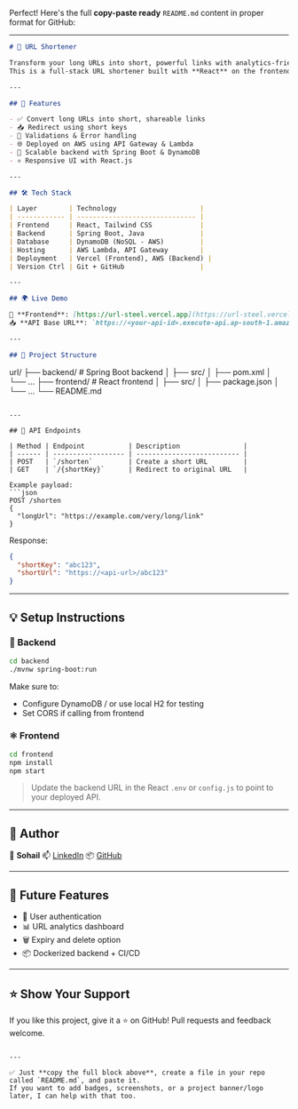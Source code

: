Perfect! Here's the full **copy-paste ready** `README.md` content in proper format for GitHub:

---

```markdown
# 🔗 URL Shortener

Transform your long URLs into short, powerful links with analytics-friendly capabilities.  
This is a full-stack URL shortener built with **React** on the frontend and **Spring Boot** on the backend, integrated with **AWS services** for scalability and performance.

---

## 🚀 Features

- ✅ Convert long URLs into short, shareable links  
- 📥 Redirect using short keys  
- 🔐 Validations & Error handling  
- 🌐 Deployed on AWS using API Gateway & Lambda  
- 🧠 Scalable backend with Spring Boot & DynamoDB  
- ⚛️ Responsive UI with React.js  

---

## 🛠️ Tech Stack

| Layer        | Technology                     |
| ------------ | ------------------------------ |
| Frontend     | React, Tailwind CSS            |
| Backend      | Spring Boot, Java              |
| Database     | DynamoDB (NoSQL - AWS)         |
| Hosting      | AWS Lambda, API Gateway        |
| Deployment   | Vercel (Frontend), AWS (Backend) |
| Version Ctrl | Git + GitHub                   |

---

## 🌍 Live Demo

🔗 **Frontend**: [https://url-steel.vercel.app](https://url-steel.vercel.app)  
📥 **API Base URL**: `https://<your-api-id>.execute-api.ap-south-1.amazonaws.com`

---

## 📁 Project Structure

```

url/
├── backend/             # Spring Boot backend
│   ├── src/
│   ├── pom.xml
│   └── ...
├── frontend/            # React frontend
│   ├── src/
│   ├── package.json
│   └── ...
└── README.md

````

---

## 🚦 API Endpoints

| Method | Endpoint           | Description                |
| ------ | ------------------ | -------------------------- |
| POST   | `/shorten`         | Create a short URL         |
| GET    | `/{shortKey}`      | Redirect to original URL   |

Example payload:
```json
POST /shorten
{
  "longUrl": "https://example.com/very/long/link"
}
````

Response:

```json
{
  "shortKey": "abc123",
  "shortUrl": "https://<api-url>/abc123"
}
```

---

## 💡 Setup Instructions

### 🔧 Backend

```bash
cd backend
./mvnw spring-boot:run
```

Make sure to:

* Configure DynamoDB / or use local H2 for testing
* Set CORS if calling from frontend

### ⚛️ Frontend

```bash
cd frontend
npm install
npm start
```

> Update the backend URL in the React `.env` or `config.js` to point to your deployed API.

---

## 🧠 Author

👤 **Sohail**
📫 [LinkedIn](https://www.linkedin.com/in/your-profile)
📦 [GitHub](https://github.com/Sohail52)

---

## 🏁 Future Features

* 🔐 User authentication
* 📊 URL analytics dashboard
* 🗑️ Expiry and delete option
* 📦 Dockerized backend + CI/CD

---

## ⭐️ Show Your Support

If you like this project, give it a ⭐️ on GitHub!
Pull requests and feedback welcome.

```

---

✅ Just **copy the full block above**, create a file in your repo called `README.md`, and paste it.  
If you want to add badges, screenshots, or a project banner/logo later, I can help with that too.
```
